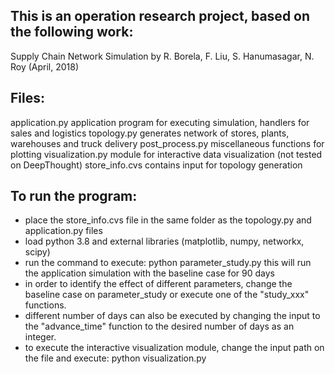 ## This is an operation research project, based on the following work:
Supply Chain Network Simulation by R. Borela, F. Liu, S. Hanumasagar, N. Roy (April, 2018)



## Files:
application.py	        application program for executing simulation, handlers for sales and logistics
topology.py    		generates network of stores, plants, warehouses and truck delivery
post_process.py	        miscellaneous functions for plotting
visualization.py        module for interactive data visualization (not tested on DeepThought) 
store_info.cvs          contains input for topology generation

## To run the program:
- place the store_info.cvs file in the same folder as the topology.py and application.py files
- load python 3.8 and external libraries (matplotlib, numpy, networkx, scipy)
- run the command to execute:
    python parameter_study.py
  this will run the application simulation with the baseline case for 90 days
- in order to identify the effect of different parameters, change the baseline case on parameter_study or execute one of the "study_xxx" functions.
- different number of days can also be executed by changing the input to the "advance_time" function to the desired number of days as an integer.
- to execute the interactive visualization module, change the input path on the file and execute:
    python visualization.py

